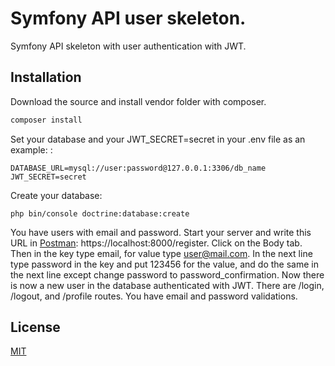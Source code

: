# Symfony API user skeleton.

Symfony API skeleton with user authentication with JWT.

## Installation

Download the source and install vendor folder with composer.

```bash
composer install
```

Set your database and your JWT_SECRET=secret in your .env file as an example:
:
```
DATABASE_URL=mysql://user:password@127.0.0.1:3306/db_name
JWT_SECRET=secret
```
Create your database:
```
php bin/console doctrine:database:create
```

You have users with email and password. Start your server and write this URL in [Postman](https://www.postman.com/): https://localhost:8000/register.  Click on the Body tab. Then in the key type email, for value type user@mail.com. In the next line type password in the key and put 123456 for the value, and do the same in the next line except change password to password_confirmation. Now there is now a new user in the database authenticated with JWT. There are /login, /logout, and /profile routes. You have email and password validations.


## License
[MIT](https://choosealicense.com/licenses/mit/)
